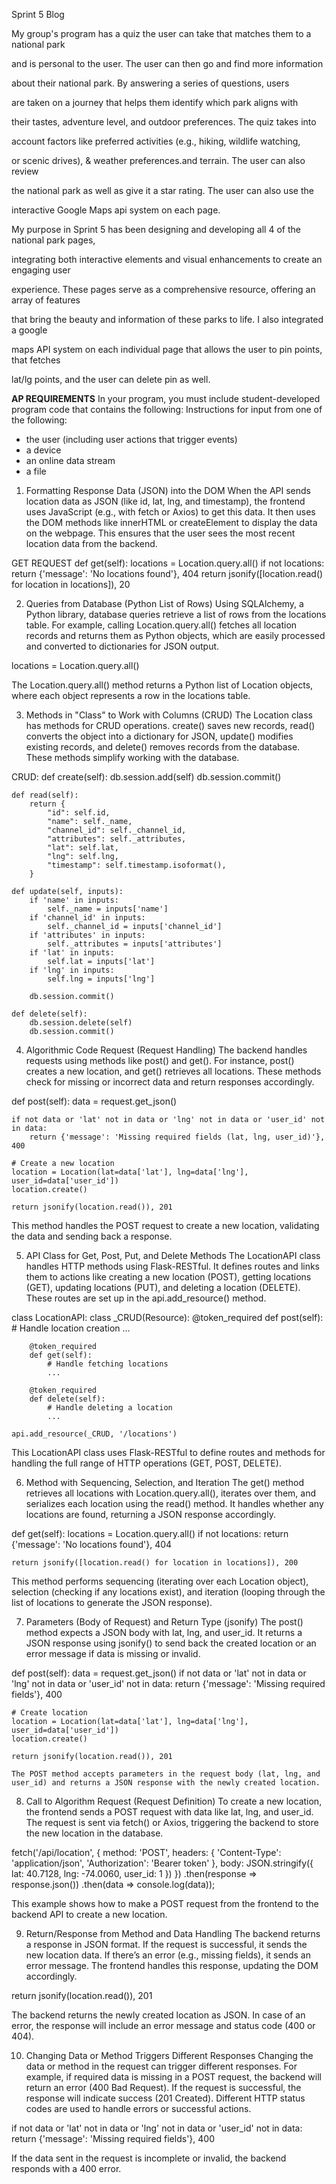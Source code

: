 Sprint 5 Blog

My group's program has a quiz the user can take that matches them to a national park 

and is personal to the user. The user can then go and find more information 

about their national park. By answering a series of questions, users 

are taken on a journey that helps them identify which park aligns with 

their tastes, adventure level, and outdoor preferences. The quiz takes into

account factors like preferred activities (e.g., hiking, wildlife watching, 

or scenic drives), & weather preferences.and terrain. The user can also review 

the national park as well as give it a star rating. The user can also use the 

interactive Google Maps api system on each page.



My purpose in Sprint 5 has been designing and developing all 4 of the national park pages, 

integrating both interactive elements and visual enhancements to create an engaging user 

experience. These pages serve as a comprehensive resource, offering an array of features 

that bring the beauty and information of these parks to life. I also integrated a google 

maps API system on each individual page that allows the user to pin points, that fetches 

lat/lg points, and the user can delete pin as well.

**AP REQUIREMENTS**
In your program, you must include student-developed program code that
contains the following:
Instructions for input from one of the following:
- the user (including user actions that trigger events)
- a device
- an online data stream
- a file









1. Formatting Response Data (JSON) into the DOM
When the API sends location data as JSON (like id, lat, lng, and timestamp), the frontend uses JavaScript (e.g., with fetch or Axios) to get this data. It then uses the DOM methods like innerHTML or createElement to display the data on the webpage. This ensures that the user sees the most recent location data from the backend.

GET REQUEST
def get(self):
    locations = Location.query.all()
    if not locations:
        return {'message': 'No locations found'}, 404
    return jsonify([location.read() for location in locations]), 20

2. Queries from Database (Python List of Rows)
Using SQLAlchemy, a Python library, database queries retrieve a list of rows from the locations table. For example, calling Location.query.all() fetches all location records and returns them as Python objects, which are easily processed and converted to dictionaries for JSON output.

locations = Location.query.all()

The Location.query.all() method returns a Python list of Location objects, where each object represents a row in the locations table.


3. Methods in "Class" to Work with Columns (CRUD)
The Location class has methods for CRUD operations. create() saves new records, read() converts the object into a dictionary for JSON, update() modifies existing records, and delete() removes records from the database. These methods simplify working with the database.

CRUD: 
def create(self):
        db.session.add(self)
        db.session.commit()

    def read(self):
        return {
            "id": self.id,
            "name": self._name,
            "channel_id": self._channel_id,
            "attributes": self._attributes,
            "lat": self.lat,
            "lng": self.lng,
            "timestamp": self.timestamp.isoformat(),
        }

    def update(self, inputs):
        if 'name' in inputs:
            self._name = inputs['name']
        if 'channel_id' in inputs:
            self._channel_id = inputs['channel_id']
        if 'attributes' in inputs:
            self._attributes = inputs['attributes']
        if 'lat' in inputs:
            self.lat = inputs['lat']
        if 'lng' in inputs:
            self.lng = inputs['lng']

        db.session.commit()

    def delete(self):
        db.session.delete(self)
        db.session.commit()

4. Algorithmic Code Request (Request Handling)
The backend handles requests using methods like post() and get(). For instance, post() creates a new location, and get() retrieves all locations. These methods check for missing or incorrect data and return responses accordingly.

def post(self):
    data = request.get_json()

    if not data or 'lat' not in data or 'lng' not in data or 'user_id' not in data:
        return {'message': 'Missing required fields (lat, lng, user_id)'}, 400

    # Create a new location
    location = Location(lat=data['lat'], lng=data['lng'], user_id=data['user_id'])
    location.create()

    return jsonify(location.read()), 201

This method handles the POST request to create a new location, validating the data and sending back a response.

5. API Class for Get, Post, Put, and Delete Methods
The LocationAPI class handles HTTP methods using Flask-RESTful. It defines routes and links them to actions like creating a new location (POST), getting locations (GET), updating locations (PUT), and deleting a location (DELETE). These routes are set up in the api.add_resource() method.

class LocationAPI:
    class _CRUD(Resource):
        @token_required
        def post(self):
            # Handle location creation
            ...
        
        @token_required
        def get(self):
            # Handle fetching locations
            ...
        
        @token_required
        def delete(self):
            # Handle deleting a location
            ...
    
    api.add_resource(_CRUD, '/locations')

This LocationAPI class uses Flask-RESTful to define routes and methods for handling the full range of HTTP operations (GET, POST, DELETE).

6. Method with Sequencing, Selection, and Iteration
The get() method retrieves all locations with Location.query.all(), iterates over them, and serializes each location using the read() method. It handles whether any locations are found, returning a JSON response accordingly.

def get(self):
    locations = Location.query.all()
    if not locations:
        return {'message': 'No locations found'}, 404

    return jsonify([location.read() for location in locations]), 200

This method performs sequencing (iterating over each Location object), selection (checking if any locations exist), and iteration (looping through the list of locations to generate the JSON response).


7. Parameters (Body of Request) and Return Type (jsonify)
The post() method expects a JSON body with lat, lng, and user_id. It returns a JSON response using jsonify() to send back the created location or an error message if data is missing or invalid.

def post(self):
    data = request.get_json()
    if not data or 'lat' not in data or 'lng' not in data or 'user_id' not in data:
        return {'message': 'Missing required fields'}, 400

    # Create location
    location = Location(lat=data['lat'], lng=data['lng'], user_id=data['user_id'])
    location.create()

    return jsonify(location.read()), 201 

    The POST method accepts parameters in the request body (lat, lng, and user_id) and returns a JSON response with the newly created location.


8. Call to Algorithm Request (Request Definition)
To create a new location, the frontend sends a POST request with data like lat, lng, and user_id. The request is sent via fetch() or Axios, triggering the backend to store the new location in the database.

fetch('/api/location', {
  method: 'POST',
  headers: {
    'Content-Type': 'application/json',
    'Authorization': 'Bearer token'
  },
  body: JSON.stringify({ lat: 40.7128, lng: -74.0060, user_id: 1 })
})
  .then(response => response.json())
  .then(data => console.log(data));

This example shows how to make a POST request from the frontend to the backend API to create a new location.

9. Return/Response from Method and Data Handling
The backend returns a response in JSON format. If the request is successful, it sends the new location data. If there’s an error (e.g., missing fields), it sends an error message. The frontend handles this response, updating the DOM accordingly.

return jsonify(location.read()), 201

The backend returns the newly created location as JSON. In case of an error, the response will include an error message and status code (400 or 404).


10. Changing Data or Method Triggers Different Responses
Changing the data or method in the request can trigger different responses. For example, if required data is missing in a POST request, the backend will return an error (400 Bad Request). If the request is successful, the response will indicate success (201 Created). Different HTTP status codes are used to handle errors or successful actions.

if not data or 'lat' not in data or 'lng' not in data or 'user_id' not in data:
    return {'message': 'Missing required fields'}, 400

If the data sent in the request is incomplete or invalid, the backend responds with a 400 error.

